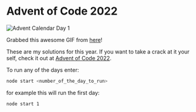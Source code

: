 # Advent of Code 2022
![Advent Calendar Day 1](https://media.giphy.com/media/Fbb8tjb7u7up2VgLxc/giphy.gif)
<!-- ![Advent Calendar Day 2](https://media.giphy.com/media/et4rlnobQKELmtHcuq/giphy.gif) -->
<!-- ![Advent Calendar Day 3](https://media.giphy.com/media/9OGy3tnpcpg21acXbH/giphy.gif) -->
<!-- ![Advent Calendar Day 4](https://media.giphy.com/media/vfbE5wWf1jMYIvMnah/giphy.gif) -->
<!-- ![Advent Calendar Day 5](https://media.giphy.com/media/aOM9S9qDR61d36fLAq/giphy.gif) -->
<!-- ![Advent Calendar Day 6](https://media.giphy.com/media/KTNEwUz2CeOlUm9dAV/giphy.gif) -->
<!-- ![Advent Calendar Day 7](https://media.giphy.com/media/QkLywpXaVT756PxjqR/giphy.gif) -->
<!-- ![Advent Calendar Day 8](https://media.giphy.com/media/7hO2q1qOUMBi5F1O1L/giphy.gif) -->
<!-- ![Advent Calendar Day 9](https://media.giphy.com/media/szMkCvt9rWusa5gKER/giphy.gif) -->
<!-- ![Advent Calendar Day 10](https://media.giphy.com/media/vl6AQqTUqTcj0EphNg/giphy.gif) -->
<!-- ![Advent Calendar Day 11](https://media.giphy.com/media/Yh3Ds119zRWOr75XYA/giphy.gif) -->
<!-- ![Advent Calendar Day 12](https://media.giphy.com/media/JYm47TN9ibzRLlgGzq/giphy.gif) -->
<!-- ![Advent Calendar Day 13](https://media.giphy.com/media/T41kuKuRiSQvspDy5W/giphy.gif) -->
<!-- ![Advent Calendar Day 14](https://media.giphy.com/media/zQFCGTIPpecszYrQ9e/giphy.gif) -->
<!-- ![Advent Calendar Day 15](https://media.giphy.com/media/1V5fpwgxTmE9QaEl7J/giphy.gif) -->
<!-- ![Advent Calendar Day 16](https://media.giphy.com/media/zG9AvTKtpp8SKVBrv3/giphy.gif) -->
<!-- ![Advent Calendar Day 17](https://media.giphy.com/media/jO5FBzdsSNvXM3okQb/giphy.gif) -->
<!-- ![Advent Calendar Day 18](https://media.giphy.com/media/E15Fjc5ZmP0nJzYrl6/giphy.gif) -->
<!-- ![Advent Calendar Day 19](https://media.giphy.com/media/W1S8tQSao6YWEO2GnD/giphy.gif) -->
<!-- ![Advent Calendar Day 20](https://media.giphy.com/media/HyZRmlIpo7KA0DxIEg/giphy.gif) -->
<!-- ![Advent Calendar Day 21](https://media.giphy.com/media/UnNfFQZkjjuqMuLt9a/giphy.gif) -->
<!-- ![Advent Calendar Day 22](https://media.giphy.com/media/Fm1QibiKaTrHzNCfSu/giphy.gif) -->
<!-- ![Advent Calendar Day 23](https://media.giphy.com/media/vlx4Yl21aPWGsh6KhT/giphy.gif) -->
<!-- ![Advent Calendar Day 24](https://media.giphy.com/media/uALUsMZrXXoTEzTJQc/giphy.gif) -->
<!-- ![Advent Calendar Day 25](https://media.giphy.com/media/rMarZ0xtYoqXCOTkIw/giphy.gif) -->
Grabbed this awesome GIF from [here](https://giphy.com/Samibanley)!

These are my solutions for this year. If you want to take a crack at it your self, check it out at [Advent of Code 2022](https://adventofcode.com/2022).

To run any of the days enter:
```bash
node start <number_of_the_day_to_run>
```
for example this will run the first day:
```bash
node start 1
```
